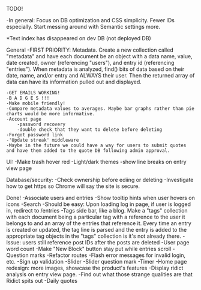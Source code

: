 TODO!

-In general: Focus on DB optimization and CSS simplicity. Fewer IDs especially. Start messing around with Semantic settings more. 

*Text index has disappeared on dev DB (not deployed DB)

General
    -FIRST PRIORITY: Metadata. Create a new collection called "metadata" and have each document be an object with a data name, value, date created, owner (referencing "users"), and entry id (referencing "entries"). When metadata is analyzed, find() bits of data based on their date, name, and/or entry and ALWAYS their user. Then the returned array of data can have its information pulled out and displayed. 
    
    -GET EMAILS WORKING!
    -B A D G E S !!!
    -Make mobile friendly!
    -Compare metadata values to averages. Maybe bar graphs rather than pie charts would be more informative.
    -Account page
        -password recovery
        -double check that they want to delete before deleting
    -Forgot password link
    -'Update streak' middleware
    -Maybe in the future we could have a way for users to submit quotes and have them added to the quote DB following admin approval.

UI:
    -Make trash hover red
    -Light/dark themes
    -show line breaks on entry view page

Database/security:
    -Check ownership before ediing or deleting
    -Investigate how to get https so Chrome will say the site is secure.
    
Done!
    -Associate users and entries
    -Show tooltip hints when user hovers on icons
    -Search
    -Should be easy: Upon loading log in page, if user is logged in, redirect to /entries
    -Tags side bar, like a blog. Make a "tags" collection with each document being a particular tag with a reference to the user it belongs to and an array of the entries that reference it. Every time an entry is created or updated, the tag line is parsed and the entry is added to the appropriate tag objects in the "tags" collection is it's not already there.
    -Issue: users still reference post IDs after the posts are deleted
    -User page word count
    -Make "New Block" button stay put while entries scroll
    -Question marks
    -Refactor routes
    -Flash error messages for invalid login, etc.
    -Sign up validation
    -Slider
    -Slider question mark
    -Timer
    -Home page redesign: more images, showcase the product's features
    -Display ridict analysis on entry view page.
    -Find out what those strange qualities are that Ridict spits out
    -Daily quotes